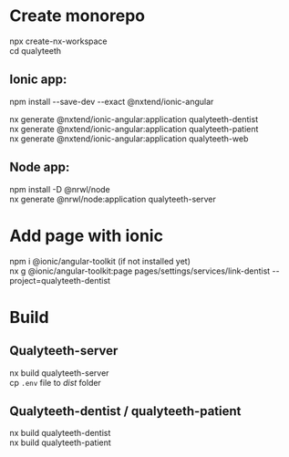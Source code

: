 # Create monorepo
npx create-nx-workspace<br/>
cd qualyteeth

## Ionic app:
npm install --save-dev --exact @nxtend/ionic-angular<br/>
<!-- nx generate @nxtend/ionic-angular:init -->
nx generate @nxtend/ionic-angular:application qualyteeth-dentist<br/>
nx generate @nxtend/ionic-angular:application qualyteeth-patient<br/>
nx generate @nxtend/ionic-angular:application qualyteeth-web<br/>

## Node app:
npm install -D @nrwl/node<br/>
nx generate @nrwl/node:application qualyteeth-server<br/>


# Add page with ionic
npm i @ionic/angular-toolkit (if not installed yet)<br>
nx g @ionic/angular-toolkit:page pages/settings/services/link-dentist --project=qualyteeth-dentist


# Build

## Qualyteeth-server

nx build qualyteeth-server<br>
cp <code>.env</code> file to <i>dist</i> folder

## Qualyteeth-dentist / qualyteeth-patient
nx build qualyteeth-dentist<br>
nx build qualyteeth-patient<br>
